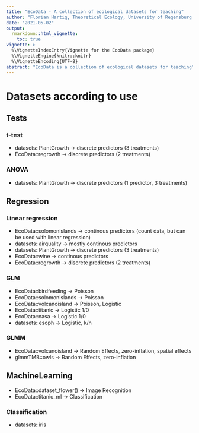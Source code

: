 ```yaml
---
title: "EcoData - A collection of ecological datasets for teaching"
author: "Florian Hartig, Theoretical Ecology, University of Regensburg [website](http://www.uni-regensburg.de/biologie-vorklinische-medizin/theoretische-oekologie/mitarbeiter/hartig/)"
date: "2021-05-02"
output: 
  rmarkdown::html_vignette:
    toc: true
vignette: >
  %\VignetteIndexEntry{Vignette for the EcoData package}
  %\VignetteEngine{knitr::knitr}
  %\VignetteEncoding{UTF-8}
abstract: "EcoData is a collection of ecological datasets for teaching"
---
```







# Datasets according to use

## Tests

### t-test

* datasets::PlantGrowth -> discrete predictors (3 treatments)
* EcoData::regrowth -> discrete predictors (2 treatments)

### ANOVA

* datasets::PlantGrowth -> discrete predictors (1 predictor, 3 treatments)

## Regression

### Linear regression

* EcoData::solomonislands -> continous predictors (count data, but can be used with linear regression)
* datasets::airquality -> mostly continous predictors
* datasets::PlantGrowth -> discrete predictors (3 treatments)
* EcoData::wine -> continous predictors
* EcoData::regrowth -> discrete predictors (2 treatments)

### GLM


* EcoData::birdfeeding -> Poisson 
* EcoData::solomonislands -> Poisson
* EcoData::volcanoisland -> Poisson, Logistic
* EcoData::titanic -> Logistic 1/0
* EcoData::nasa -> Logistic 1/0
* datasets::esoph -> Logistic, k/n

### GLMM 

* EcoData::volcanoisland -> Random Effects, zero-inflation, spatial effects
* glmmTMB::owls -> Random Effects, zero-inflation

## MachineLearning

* EcoData::dataset_flower() -> Image Recognition
* EcoData::titanic_ml -> Classification 

### Classification

* datasets::iris



